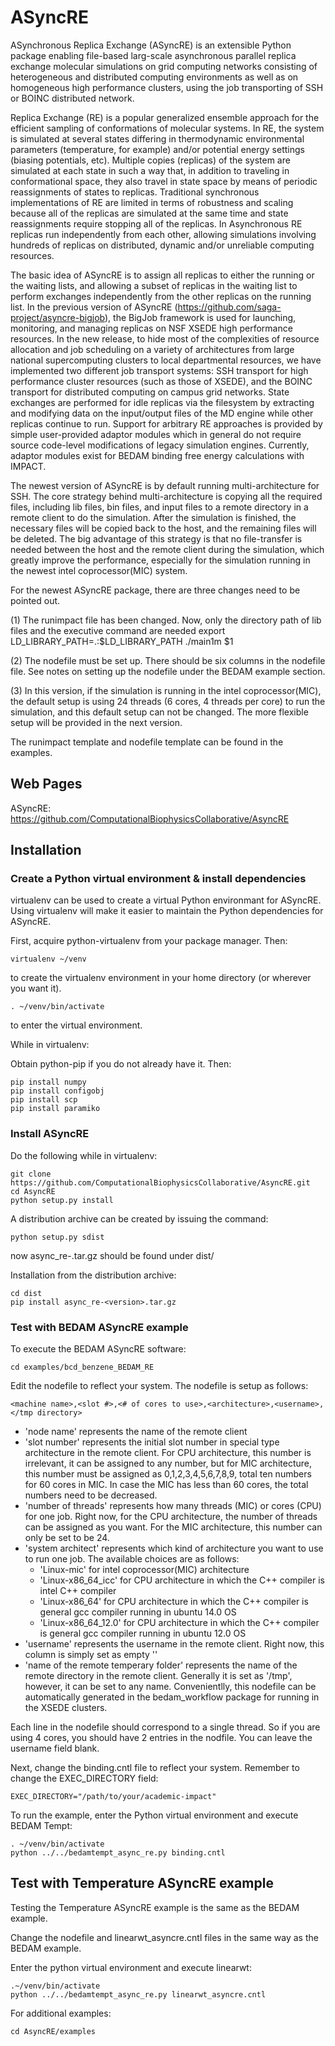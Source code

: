 # ASyncRE

ASynchronous Replica Exchange (ASyncRE) is an extensible Python package enabling file-based larg-scale asynchronous parallel replica exchange molecular simulations on grid computing networks consisting of heterogeneous and distributed computing environments as well as on homogeneous high performance clusters, using the job transporting of SSH or BOINC distributed network. 

Replica Exchange (RE) is a popular generalized ensemble approach for the efficient sampling of conformations of molecular systems. In RE, the system is simulated at several states differing in thermodynamic environmental parameters (temperature, for example) and/or potential energy settings (biasing potentials, etc). Multiple copies (replicas) of the system are simulated at each state in such a way that, in addition to traveling in conformational space, they also travel in state space by means of periodic reassignments of states to replicas. Traditional synchronous implementations of RE are limited in terms of robustness and scaling because all of the replicas are simulated at the same time and state reassignments require stopping all of the replicas. In Asynchronous RE replicas run independently from each other, allowing simulations involving hundreds of replicas on distributed, dynamic and/or unreliable computing resources.

The basic idea of ASyncRE is to assign all replicas to either the running or the waiting lists, and allowing a subset of replicas in the waiting list to perform exchanges independently from the other replicas on the running list. In the previous version of ASyncRE (https://github.com/saga-project/asyncre-bigjob), the BigJob framework is used for launching, monitoring, and managing replicas on NSF XSEDE high performance resources. In the new release, to hide most of the complexities of resource allocation and job scheduling on a variety of architectures from large national supercomputing clusters to local departmental resources, we have implemented two different job transport systems: SSH transport for high performance cluster resources (such as those of XSEDE), and the BOINC transport for distributed computing on campus grid networks. State exchanges are performed for idle replicas via the filesystem by extracting and modifying data on the input/output files of the MD engine while other replicas continue to run. Support for arbitrary RE approaches is provided by simple user-provided adaptor modules which in general do not require source code-level modifications of legacy simulation engines. Currently, adaptor modules exist for BEDAM binding free energy calculations with IMPACT.

The newest version of ASyncRE is by default running multi-architecture for SSH. The core strategy behind multi-architecture is copying all the required files, including lib files, bin files, and input files to a remote directory in a remote client to do the simulation. After the simulation is finished, the necessary files will be copied back to the host, and the remaining files will be deleted. The big advantage of this strategy is that no file-transfer is needed between the host and the remote client during the simulation, which greatly improve the performance, especially for the simulation running in the newest intel coprocessor(MIC) system.

For the newest ASyncRE package, there are three changes need to be pointed out.

(1) The runimpact file has been changed. Now, only the directory path of lib files and the executive command are needed
export LD_LIBRARY_PATH=.:$LD_LIBRARY_PATH
./main1m $1

(2) The nodefile must be set up. There should be six columns in the nodefile file. See notes on setting up the nodefile under the BEDAM example section.

(3) In this version, if the simulation is running in the intel coprocessor(MIC), the default setup is using 24 threads (6 cores, 4 threads per core) to run the simulation, and this default setup can not be changed. The more flexible setup will be provided in the next version.

The runimpact template and nodefile template can be found in the examples.

## Web Pages

ASyncRE: https://github.com/ComputationalBiophysicsCollaborative/AsyncRE

## Installation

### Create a Python virtual environment & install dependencies

virtualenv can be used to create a virtual Python environmant for ASyncRE. Using virtualenv will
make it easier to maintain the Python dependencies for ASyncRE.

First, acquire python-virtualenv from your package manager. Then:

    virtualenv ~/venv

to create the virtualenv environment in your home directory (or wherever you want it).

    . ~/venv/bin/activate

to enter the virtual environment.

While in virtualenv:

Obtain python-pip if you do not already have it. Then:

    pip install numpy
    pip install configobj
    pip install scp
    pip install paramiko

### Install ASyncRE

Do the following while in virtualenv:

    git clone https://github.com/ComputationalBiophysicsCollaborative/AsyncRE.git
    cd AsyncRE
    python setup.py install 

A distribution archive can be created by issuing the command:

    python setup.py sdist

now async_re-<version>.tar.gz should be found under dist/

Installation from the distribution archive:

    cd dist
    pip install async_re-<version>.tar.gz

### Test with BEDAM ASyncRE example

To execute the BEDAM ASyncRE software:

    cd examples/bcd_benzene_BEDAM_RE

Edit the nodefile to reflect your system. The nodefile is setup as follows:

    <machine name>,<slot #>,<# of cores to use>,<architecture>,<username>,</tmp directory>

 * 'node name' represents the name of the remote client
 * 'slot number' represents the initial slot number in special type architecture in the remote client. For CPU architecture, this number is irrelevant, it can be assigned to any number, but for MIC architecture, this number must be assigned as 0,1,2,3,4,5,6,7,8,9, total ten numbers for 60 cores in MIC. In case the MIC has less than 60 cores, the total numbers need to be decreased.
 * 'number of threads' represents how many threads (MIC) or cores (CPU) for one job. Right now, for the CPU architecture, the number of threads can be assigned as you want. For the MIC architecture, this number can only be set to be 24. 
 * 'system architect' represents which kind of architecture you want to use to run one job. The available choices are as follows:
    * 'Linux-mic' for intel coprocessor(MIC) architecture
    * 'Linux-x86_64_icc' for CPU architecture in which the C++ compiler is intel C++ compiler
    * 'Linux-x86_64' for CPU architecture in which the C++ compiler is general gcc compiler running in ubuntu 14.0 OS 
    * 'Linux-x86_64_12.0' for CPU architecture in which the C++ compiler is general gcc compiler running in ubuntu 12.0 OS 
 * 'username' represents the username in the remote client. Right now, this column is simply set as empty ''
 * 'name of the remote temperary folder' represents the name of the remote directory in the remote client. Generally it is set as '/tmp', however, it can be set to any name.
Convenientlly, this nodefile can be automatically generated in the bedam_workflow package for running in the XSEDE clusters.

Each line in the nodefile should correspond to a single thread. So if you are using 4 cores, you should have 2 entries in the nodfile. You can leave the username field blank.

Next, change the binding.cntl file to reflect your system. Remember to change the EXEC_DIRECTORY field:

    EXEC_DIRECTORY="/path/to/your/academic-impact"

To run the example, enter the Python virtual environment and execute BEDAM Tempt:

    . ~/venv/bin/activate
    python ../../bedamtempt_async_re.py binding.cntl

## Test with Temperature ASyncRE example
Testing the Temperature ASyncRE example is the same as the BEDAM example.

Change the nodefile and linearwt_asyncre.cntl files in the same way as the BEDAM example.

Enter the python virtual environment and execute linearwt:

    .~/venv/bin/activate
    python ../../bedamtempt_async_re.py linearwt_asyncre.cntl

For additional examples:

    cd AsyncRE/examples
